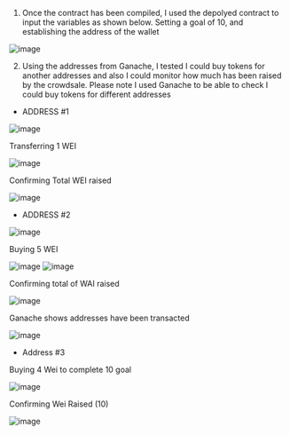 1. Once the contract has been compiled, I used the depolyed contract to input the variables as shown below. Setting a goal of 10, and establishing the address of the wallet

![image](https://user-images.githubusercontent.com/83484464/137259291-92076992-001b-46dd-918e-55484b498eaf.png)

2. Using the addresses from Ganache, I tested I could buy tokens for another addresses and also I could monitor how much has been raised by the crowdsale. Please note I used Ganache to be able to check I could buy tokens for different addresses


- ADDRESS #1

![image](https://user-images.githubusercontent.com/83484464/137259562-16c9842e-6612-483c-bd61-d9621e030cc2.png)


Transferring 1 WEI

![image](https://user-images.githubusercontent.com/83484464/137259594-3160033d-32b0-4d4d-9e2f-d0afe76e6d9c.png)


Confirming Total WEI raised

![image](https://user-images.githubusercontent.com/83484464/137259633-6ddca24f-403f-4afb-89ae-aecee011a705.png)


- ADDRESS #2

![image](https://user-images.githubusercontent.com/83484464/137259660-3b9946f9-3f17-4821-b07e-d853c201ef1f.png)


Buying 5 WEI

![image](https://user-images.githubusercontent.com/83484464/137259679-e6d90957-5c52-484f-adc5-58aa3ed4b562.png)
![image](https://user-images.githubusercontent.com/83484464/137259693-c01c6e1b-e2ce-4b32-a1ec-f96390f34633.png)


Confirming total of WAI raised

![image](https://user-images.githubusercontent.com/83484464/137259778-0705f2a7-0434-48e6-ab88-e22253d4b945.png)


Ganache shows addresses have been transacted

![image](https://user-images.githubusercontent.com/83484464/137259825-859c80ae-e68e-4ff8-8411-9b6e0b889540.png)

- Address #3


Buying 4 Wei to complete 10 goal

![image](https://user-images.githubusercontent.com/83484464/137259952-d580b1fb-e1a2-42cb-a00a-9705bb3909ce.png)


Confirming Wei Raised (10)

![image](https://user-images.githubusercontent.com/83484464/137259973-8453c3c7-df87-4688-a3f9-9c35787b0c9a.png)


